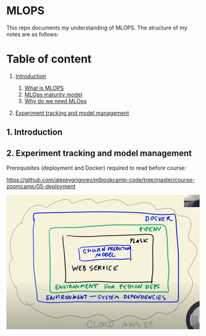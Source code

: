 # MLOPS

This repo documents my understanding of MLOPS. The structure of my notes are as follows:

# Table of content

1. [Introduction](#1)
    1. [What is MLOPS](#2)
    2. [MLOps maturity model](#3)
    3. [Why do we need MLOps](#4)


2. [Experiment tracking and model management](#5)


<a name="1"></a>
## 1. Introduction


<a name="5"></a>
## 2. Experiment tracking and model management


Prerequisites (deployment and Docker) required to read before course:

https://github.com/alexeygrigorev/mlbookcamp-code/tree/master/course-zoomcamp/05-deployment

![](https://raw.githubusercontent.com/DanialArab/images/main/MLOPS/Deployment.PNG)
